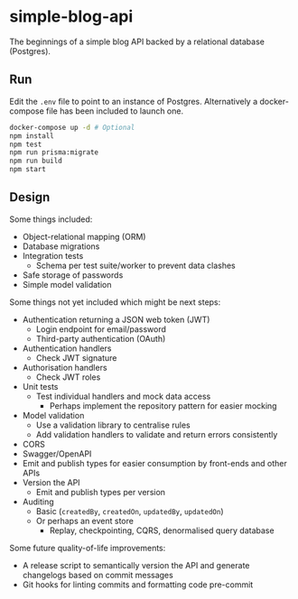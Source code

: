 # simple-blog-api

The beginnings of a simple blog API backed by a relational database (Postgres).

## Run

Edit the `.env` file to point to an instance of Postgres.
Alternatively a docker-compose file has been included to launch one.

```bash
docker-compose up -d # Optional
npm install
npm test
npm run prisma:migrate
npm run build
npm start
```

## Design

Some things included:

- Object-relational mapping (ORM)
- Database migrations
- Integration tests
  - Schema per test suite/worker to prevent data clashes
- Safe storage of passwords
- Simple model validation

Some things not yet included which might be next steps:

- Authentication returning a JSON web token (JWT)
  - Login endpoint for email/password
  - Third-party authentication (OAuth)
- Authentication handlers
  - Check JWT signature
- Authorisation handlers
  - Check JWT roles
- Unit tests
  - Test individual handlers and mock data access
    - Perhaps implement the repository pattern for easier mocking
- Model validation
  - Use a validation library to centralise rules
  - Add validation handlers to validate and return errors consistently
- CORS
- Swagger/OpenAPI
- Emit and publish types for easier consumption by front-ends and other APIs
- Version the API
  - Emit and publish types per version
- Auditing
  - Basic (`createdBy`, `createdOn`, `updatedBy`, `updatedOn`)
  - Or perhaps an event store
    - Replay, checkpointing, CQRS, denormalised query database

Some future quality-of-life improvements:

- A release script to semantically version the API and generate changelogs based on commit messages
- Git hooks for linting commits and formatting code pre-commit
